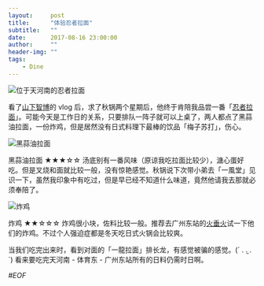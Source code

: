 ```yaml
---
layout:     post
title:      "体验忍者拉面"
subtitle:   ""
date:       2017-08-16 23:00:00
author:     ""
header-img: ""
tags:
    - Dine
---
```


![位于天河南的忍者拉面](http://whamwong-blog.oss-cn-shenzhen.aliyuncs.com/20170816%E5%BF%8D%E8%80%85%E6%8B%89%E9%9D%A2/IMG_1666.JPG)

看了[山下智博](https://www.bilibili.com/video/av11017547/?from=search&seid=13895161601576733645)的 vlog 后，求了秋锅两个星期后，他终于肯陪我品尝一番「[忍者拉面](http://www.dianping.com/shop/69653068)」。可能今天是工作日的关系，只要排队一阵子就可以上桌了，两人都点了黑蒜油拉面，一份炸鸡，但是居然没有日式料理下最棒的饮品「梅子苏打」，伤心。

<!-- more --> 

![黑蒜油拉面](http://whamwong-blog.oss-cn-shenzhen.aliyuncs.com/20170816%E5%BF%8D%E8%80%85%E6%8B%89%E9%9D%A2/IMG_1669.JPG)

黑蒜油拉面 ★★★☆☆
汤底别有一番风味（原谅我吃拉面比较少），溏心蛋好吃。但是叉烧和面就比较一般，没有惊艳感觉。秋锅说下次带小弟去「一風堂」见识一下，虽然我印象中有吃过，但是早已经不知道什么味道，竟然他请我去那就必须奉陪了。

![炸鸡](http://whamwong-blog.oss-cn-shenzhen.aliyuncs.com/20170816%E5%BF%8D%E8%80%85%E6%8B%89%E9%9D%A2/IMG_1672.JPG)

炸鸡 ★★☆☆☆
炸鸡很小块，佐料比较一般。推荐去广州东站的[火垂火](http://www.dianping.com/shop/5437289)试一下他们的炸鸡。不过个人强迫症都是冬天吃日式火锅会比较爽。

当我们吃完出来时，看到对面的「一龍拉面」排长龙，有感觉被骗的感觉。(´ . .̫ . `) 看来要吃完天河南 - 体育东 - 广州东站所有的日料仍需时日啊。

*#EOF*


